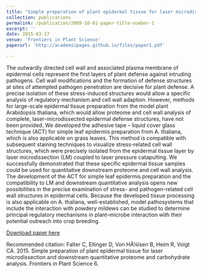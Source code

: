 ```yaml
---
title: "Simple preparation of plant epidermal tissue for laser microdissection and downstream quantitative proteome and carbohydrate analysis"
collection: publications
permalink: /publication/2009-10-01-paper-title-number-1
excerpt: ''
date: 2015-03-27
venue: 'Frontiers in Plant Science'
paperurl: 'http://academicpages.github.io/files/paper1.pdf'

---
```

The outwardly directed cell wall and associated plasma membrane of epidermal cells represent the first layers of plant defense against intruding pathogens. Cell wall modifications and the formation of defense structures at sites of attempted pathogen penetration are decisive for plant defense. A precise isolation of these stress-induced structures would allow a specific analysis of regulatory mechanism and cell wall adaption. However, methods for large-scale epidermal tissue preparation from the model plant Arabidopsis thaliana, which would allow proteome and cell wall analysis of complete, laser-microdissected epidermal defense structures, have not been provided. We developed the adhesive tape – liquid cover glass technique (ACT) for simple leaf epidermis preparation from A. thaliana, which is also applicable on grass leaves. This method is compatible with subsequent staining techniques to visualize stress-related cell wall structures, which were precisely isolated from the epidermal tissue layer by laser microdissection (LM) coupled to laser pressure catapulting. We successfully demonstrated that these specific epidermal tissue samples could be used for quantitative downstream proteome and cell wall analysis. The development of the ACT for simple leaf epidermis preparation and the compatibility to LM and downstream quantitative analysis opens new possibilities in the precise examination of stress- and pathogen-related cell wall structures in epidermal cells. Because the developed tissue processing is also applicable on A. thaliana, well-established, model pathosystems that include the interaction with powdery mildews can be studied to determine principal regulatory mechanisms in plant–microbe interaction with their potential outreach into crop breeding.

[Download paper here](http://academicpages.github.io/files/act.pdf)

Recommended citation: Falter C, Ellinger D, Von HÃ¼lsen B, Heim R, Voigt CA. 2015. Simple preparation of plant epidermal tissue for laser microdissection and downstream quantitative proteome and carbohydrate analysis. Frontiers in Plant Science 6.

